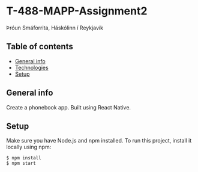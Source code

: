 # T-488-MAPP-Assignment2
Þróun Smáforrita, Háskólinn í Reykjavík

## Table of contents
* [General info](#general-info)
* [Technologies](#technologies)
* [Setup](#setup)

## General info
Create a phonebook app. Built using React Native.
		
## Setup
Make sure you have Node.js and npm installed.
To run this project, install it locally using npm:

```
$ npm install
$ npm start
```
